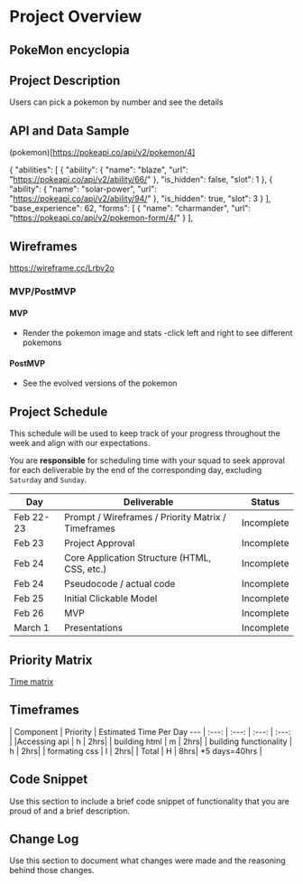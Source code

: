 # Project Overview

## PokeMon encyclopia


## Project Description

Users can pick a pokemon by number and see the details

## API and Data Sample


(pokemon)[https://pokeapi.co/api/v2/pokemon/4]

{
    "abilities": [
        {
            "ability": {
                "name": "blaze",
                "url": "https://pokeapi.co/api/v2/ability/66/"
            },
            "is_hidden": false,
            "slot": 1
        },
        {
            "ability": {
                "name": "solar-power",
                "url": "https://pokeapi.co/api/v2/ability/94/"
            },
            "is_hidden": true,
            "slot": 3
        }
    ],
    "base_experience": 62,
    "forms": [
        {
            "name": "charmander",
            "url": "https://pokeapi.co/api/v2/pokemon-form/4/"
        }
    ],
## Wireframes


https://wireframe.cc/Lrbv2o

### MVP/PostMVP



#### MVP 

- Render the pokemon image and stats
-click left and right to see different pokemons

#### PostMVP  

- See the evolved versions of the pokemon

## Project Schedule

This schedule will be used to keep track of your progress throughout the week and align with our expectations.  

You are **responsible** for scheduling time with your squad to seek approval for each deliverable by the end of the corresponding day, excluding `Saturday` and `Sunday`.

|  Day | Deliverable | Status
|---|---| ---|
|Feb 22-23| Prompt / Wireframes / Priority Matrix / Timeframes | Incomplete
|Feb 23| Project Approval | Incomplete
|Feb 24| Core Application Structure (HTML, CSS, etc.) | Incomplete
|Feb 24| Pseudocode / actual code | Incomplete
|Feb 25| Initial Clickable Model  | Incomplete
|Feb 26| MVP | Incomplete
|March 1| Presentations | Incomplete

## Priority Matrix

[Time matrix](https://i.imgur.com/L1CUFOu.jpg)

## Timeframes



| Component | Priority | Estimated Time Per Day
                        --- | :---: |  :---: | :---: | :---: |
|Accessing api              | h | 2hrs| 
| building html             | m | 2hrs| 
| building functionality    | h | 2hrs| 
| formating css             | l | 2hrs| 
| Total                     | H | 8hrs| *5 days=40hrs |

## Code Snippet

Use this section to include a brief code snippet of functionality that you are proud of and a brief description.  



## Change Log
 Use this section to document what changes were made and the reasoning behind those changes.  
